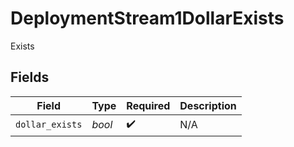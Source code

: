 # DeploymentStream1DollarExists

Exists


## Fields

| Field              | Type               | Required           | Description        |
| ------------------ | ------------------ | ------------------ | ------------------ |
| `dollar_exists`    | *bool*             | :heavy_check_mark: | N/A                |
